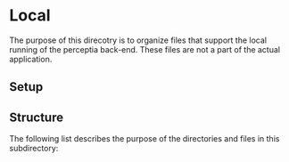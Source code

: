 # Local

The purpose of this direcotry is to organize files that support the local running of the perceptia back-end. These files are not a part of the actual application.

## Setup

## Structure

The following list describes the purpose of the directories and files in this subdirectory: